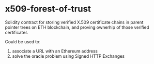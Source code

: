# x509-forest-of-trust
Solidity contract for storing verified X.509 certificate chains in parent pointer trees on ETH blockchain, and proving ownerhip of those verified certificates

Could be used to:
  1) associate a URL with an Ethereum address
  2) solve the oracle problem using Signed HTTP Exchanges
